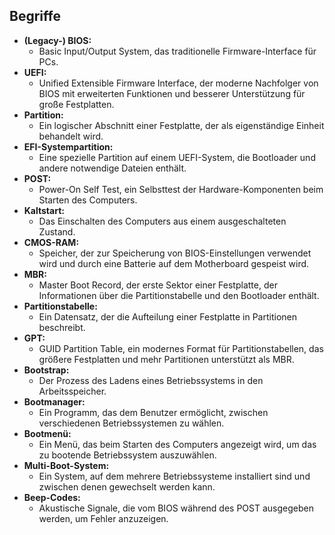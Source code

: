 
## Begriffe
- **(Legacy-) BIOS:** 
	- Basic Input/Output System, das traditionelle Firmware-Interface für PCs.
- **UEFI:** 
	- Unified Extensible Firmware Interface, der moderne Nachfolger von BIOS mit erweiterten Funktionen und besserer Unterstützung für große Festplatten.
- **Partition:** 
	- Ein logischer Abschnitt einer Festplatte, der als eigenständige Einheit behandelt wird.
- **EFI-Systempartition:** 
	- Eine spezielle Partition auf einem UEFI-System, die Bootloader und andere notwendige Dateien enthält.
- **POST:** 
	- Power-On Self Test, ein Selbsttest der Hardware-Komponenten beim Starten des Computers.
- **Kaltstart:** 
	- Das Einschalten des Computers aus einem ausgeschalteten Zustand.
- **CMOS-RAM:** 
	- Speicher, der zur Speicherung von BIOS-Einstellungen verwendet wird und durch eine Batterie auf dem Motherboard gespeist wird.
- **MBR:** 
	- Master Boot Record, der erste Sektor einer Festplatte, der Informationen über die Partitionstabelle und den Bootloader enthält.
- **Partitionstabelle:** 
	- Ein Datensatz, der die Aufteilung einer Festplatte in Partitionen beschreibt.
- **GPT:** 
	- GUID Partition Table, ein modernes Format für Partitionstabellen, das größere Festplatten und mehr Partitionen unterstützt als MBR.
- **Bootstrap:** 
	- Der Prozess des Ladens eines Betriebssystems in den Arbeitsspeicher.
- **Bootmanager:** 
	- Ein Programm, das dem Benutzer ermöglicht, zwischen verschiedenen Betriebssystemen zu wählen.
- **Bootmenü:** 
	- Ein Menü, das beim Starten des Computers angezeigt wird, um das zu bootende Betriebssystem auszuwählen.
- **Multi-Boot-System:** 
	- Ein System, auf dem mehrere Betriebssysteme installiert sind und zwischen denen gewechselt werden kann.
- **Beep-Codes:** 
	- Akustische Signale, die vom BIOS während des POST ausgegeben werden, um Fehler anzuzeigen.